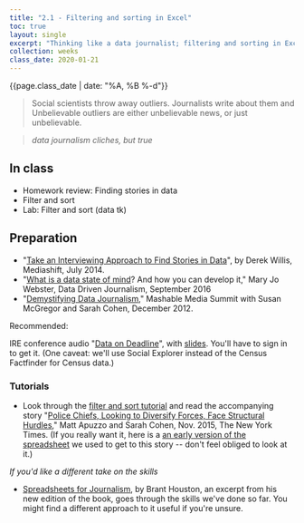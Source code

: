 ```yaml
---
title: "2.1 - Filtering and sorting in Excel"
toc: true
layout: single
excerpt: "Thinking like a data journalist; filtering and sorting in Excel"
collection: weeks
class_date: 2020-01-21
---
```



{{page.class_date | date: "%A, %B %-d"}}

>Social scientists throw away outliers. Journalists write about them
> and
>Unbelievable outliers are either unbelievable news, or just unbelievable.

><cite>data journalism cliches, but true</cite>


## In class
* Homework review: Finding stories in data
* Filter and sort
* Lab: Filter and sort (data tk)

## Preparation

* "[Take an Interviewing Approach to Find Stories in Data](http://mediashift.org/2014/07/take-an-interviewing-approach-to-find-stories-in-data/)", by Derek Willis, Mediashift, July 2014.
* "[What is a data state of mind](https://datajournalism.com/read/longreads/what-is-a-data-state-of-mind-and-how-you-can-develop-it)? And how you can develop it," Mary Jo Webster, Data Driven Journalism, September 2016
* "[Demystifying Data Journalism](https://www.youtube.com/watch?v=P_nj0r_A0co)," Mashable Media Summit with Susan McGregor and Sarah Cohen, December 2012.

Recommended:

IRE conference audio "[Data on Deadline](https://www.ire.org/media/uploads/files/conference_audio/2703/DataOnDeadline17.mp3)", with [slides](https://www.ire.org/resource-center/tipsheets/5141/download/?fileid=5407). You'll have to sign in to get it. (One caveat: we'll use Social Explorer instead of the Census Factfinder for Census data.)

### Tutorials
* Look through the [filter and sort tutorial]({{site.cdocs}}/excel/xlguides/xl-filtersort) and read the accompanying story "[Police Chiefs, Looking to Diversify Forces, Face Structural Hurdles](https://www.nytimes.com/2015/11/08/us/politics/police-chiefs-looking-to-diversify-forces-face-structural-hurdles.html)," Matt Apuzzo and Sarah Cohen, Nov. 2015, The New York Times. (If you really want it, here is a [an early version of the spreadsheet]({{site.cdocs}}/assets/data/xlexamples/lemas2012_proportions.xlsx) we used to get to this story -- don't feel obliged to look at it.)

*If you'd like a different take on the skills*
* [Spreadsheets for Journalism](https://datajournalism.com/read/longreads/spreadsheets-for-journalism), by Brant Houston, an excerpt from his new edition of the book, goes through the skills we've done so far. You might find a different approach to it useful if you're unsure.
